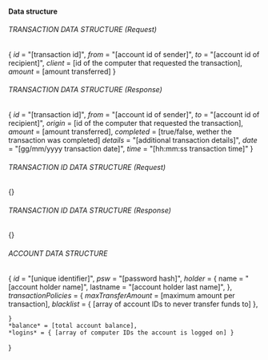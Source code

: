 
#### Data structure

###### TRANSACTION DATA STRUCTURE (Request)
{
    *id* = "[transaction id]",
    *from* = "[account id of sender]",
    *to* = "[account id of recipient]",
    *client* = [id of the computer that requested the transaction],
    *amount* = [amount transferred]
}

###### TRANSACTION DATA STRUCTURE (Response)
{
    *id* = "[transaction id]",
    *from* = "[account id of sender]",
    *to* = "[account id of recipient]",
    *origin* = [id of the computer that requested the transaction],
    *amount* = [amount transferred],
    *completed* = [true/false, wether the transaction was completed]
    *details* = "[additional transaction details]",
    *date* = "[gg/mm/yyyy transaction date]",
    *time* = "[hh:mm:ss transaction time]"
}

###### TRANSACTION ID DATA STRUCTURE (Request)
{}

###### TRANSACTION ID DATA STRUCTURE (Response)
{}

###### ACCOUNT DATA STRUCTURE
{
    *id* = "[unique identifier]",
    *psw* = "[password hash]",
    *holder* = {
        name = "[account holder name]",
        lastname = "[account holder last name]",
    },
    *transactionPolicies* = {
        *maxTransferAmount* = [maximum amount per transaction],
        *blacklist* = { [array of account IDs to never transfer funds to] },
        
    }
    *balance* = [total account balance],
    *logins* = { [array of computer IDs the account is logged on] }
}
